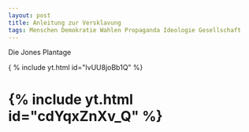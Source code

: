 ```yaml
---
layout: post
title: Anleitung zur Versklavung
tags: Menschen Demokratie Wahlen Propaganda Ideologie Gesellschaft
---
```

Die Jones Plantage

{ % include yt.html id="IvUU8joBb1Q" %}
# {% include yt.html id="cdYqxZnXv_Q" %}
 
